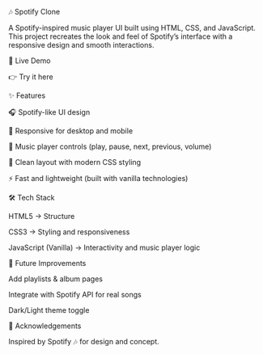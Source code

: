 🎶 Spotify Clone

A Spotify-inspired music player UI built using HTML, CSS, and JavaScript.
This project recreates the look and feel of Spotify’s interface with a responsive design and smooth interactions.

🚀 Live Demo

👉 Try it here

✨ Features

🎧 Spotify-like UI design

📱 Responsive for desktop and mobile

🎵 Music player controls (play, pause, next, previous, volume)

🎨 Clean layout with modern CSS styling

⚡ Fast and lightweight (built with vanilla technologies)

🛠️ Tech Stack

HTML5 → Structure

CSS3 → Styling and responsiveness

JavaScript (Vanilla) → Interactivity and music player logic


📌 Future Improvements

Add playlists & album pages

Integrate with Spotify API for real songs

Dark/Light theme toggle

🙌 Acknowledgements

Inspired by Spotify 🎶 for design and concept.
